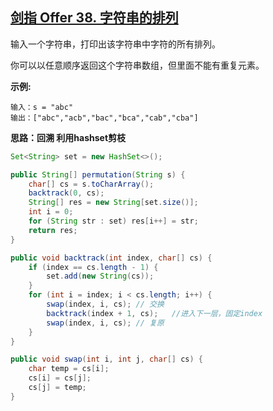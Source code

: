 ## [剑指 Offer 38. 字符串的排列](https://leetcode-cn.com/problems/zi-fu-chuan-de-pai-lie-lcof/)


输入一个字符串，打印出该字符串中字符的所有排列。

你可以以任意顺序返回这个字符串数组，但里面不能有重复元素。

**示例:**

```
输入：s = "abc"
输出：["abc","acb","bac","bca","cab","cba"]
```

**思路：回溯 利用hashset剪枝**

```java
Set<String> set = new HashSet<>();

public String[] permutation(String s) {
    char[] cs = s.toCharArray();
    backtrack(0, cs);
    String[] res = new String[set.size()];
    int i = 0;
    for (String str : set) res[i++] = str;
    return res;
}

public void backtrack(int index, char[] cs) {
    if (index == cs.length - 1) {
        set.add(new String(cs));
    }
    for (int i = index; i < cs.length; i++) {
        swap(index, i, cs); // 交换
        backtrack(index + 1, cs);   //进入下一层，固定index
        swap(index, i, cs); // 复原
    }
}

public void swap(int i, int j, char[] cs) {
    char temp = cs[i];
    cs[i] = cs[j];
    cs[j] = temp;
}
```

